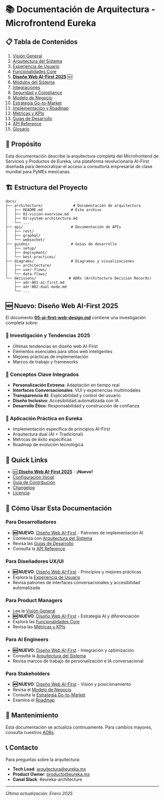 # 📚 Documentación de Arquitectura - Microfrontend Eureka

## 📋 Tabla de Contenidos

1. [Visión General](./01-vision-overview.md)
2. [Arquitectura del Sistema](./02-system-architecture.md)
3. [Experiencia de Usuario](./03-user-experience.md)
4. [Funcionalidades Core](./04-core-features.md)
5. **[Diseño Web AI-First 2025](./05-ai-first-web-design.md)** 🆕
6. [Módulos del Sistema](./06-system-modules.md)
7. [Integraciones](./07-integrations.md)
8. [Seguridad y Compliance](./08-security-compliance.md)
9. [Modelo de Negocio](./09-business-model.md)
10. [Estrategia Go-to-Market](./10-go-to-market.md)
11. [Implementación y Roadmap](./11-implementation-roadmap.md)
12. [Métricas y KPIs](./12-metrics-kpis.md)
13. [Guías de Desarrollo](./13-development-guides.md)
14. [API Reference](./14-api-reference.md)
15. [Glosario](./15-glossary.md)

## 🎯 Propósito

Esta documentación describe la arquitectura completa del Microfrontend de Servicios y Productos de Eureka, una plataforma revolucionaria AI-First diseñada para democratizar el acceso a consultoría empresarial de clase mundial para PyMEs mexicanas.

## 🏗️ Estructura del Proyecto

```
docs/
├── architecture/              # Documentación de arquitectura
│   ├── README.md             # Este archivo
│   ├── 01-vision-overview.md
│   ├── 02-system-architecture.md
│   └── ...
├── api/                      # Documentación de APIs
│   ├── rest/
│   ├── graphql/
│   └── websocket/
├── guides/                   # Guías de desarrollo
│   ├── setup/
│   ├── deployment/
│   └── best-practices/
├── diagrams/                 # Diagramas y visualizaciones
│   ├── architecture/
│   ├── user-flows/
│   └── data-flows/
└── decisions/               # ADRs (Architecture Decision Records)
    ├── adr-001-ai-first.md
    ├── adr-002-dual-mode.md
    └── ...
```

## 🆕 Nuevo: Diseño Web AI-First 2025

El documento **[05-ai-first-web-design.md](./05-ai-first-web-design.md)** contiene una investigación completa sobre:

### 🔬 Investigación y Tendencias 2025
- Últimas tendencias en diseño web AI-First
- Elementos esenciales para sitios web inteligentes
- Mejores prácticas de implementación
- Marcos de trabajo y frameworks

### 🎯 Conceptos Clave Integrados
- **Personalización Extrema**: Adaptación en tiempo real
- **Interfaces Conversacionales**: VUI y experiencias multimodales
- **Transparencia AI**: Explicabilidad y control del usuario
- **Diseño Inclusivo**: Accesibilidad automatizada con IA
- **Desarrollo Ético**: Responsabilidad y construcción de confianza

### 🚀 Aplicación Práctica en Eureka
- Implementación específica de principios AI-First
- Arquitectura dual (AI + Tradicional)
- Métricas de éxito específicas
- Roadmap de evolución tecnológica

## 🚀 Quick Links

- [🆕 **Diseño Web AI-First 2025**](./05-ai-first-web-design.md) - **¡Nuevo!**
- [Configuración Inicial](./guides/setup/quick-start.md)
- [Guía de Contribución](./CONTRIBUTING.md)
- [Changelog](./CHANGELOG.md)
- [Licencia](./LICENSE.md)

## 📖 Cómo Usar Esta Documentación

### Para Desarrolladores
- **🆕 NUEVO**: [Diseño Web AI-First](./05-ai-first-web-design.md) - Patrones de implementación AI
- Comienza con [Arquitectura del Sistema](./02-system-architecture.md)
- Revisa las [Guías de Desarrollo](./13-development-guides.md)
- Consulta la [API Reference](./14-api-reference.md)

### Para Diseñadores UX/UI
- **🆕 NUEVO**: [Diseño Web AI-First](./05-ai-first-web-design.md) - Principios y mejores prácticas
- Explora la [Experiencia de Usuario](./03-user-experience.md)
- Revisa patrones de interfaces conversacionales y accesibilidad automatizada

### Para Product Managers
- Lee la [Visión General](./01-vision-overview.md)
- **🆕 NUEVO**: [Diseño Web AI-First](./05-ai-first-web-design.md) - Estrategia AI y diferenciación
- Explora las [Funcionalidades Core](./04-core-features.md)
- Revisa las [Métricas y KPIs](./11-metrics-kpis.md)

### Para AI Engineers
- **🆕 NUEVO**: [Diseño Web AI-First](./05-ai-first-web-design.md) - Integración y optimización
- Consulta la [Arquitectura del Sistema](./02-system-architecture.md)
- Revisa marcos de trabajo de personalización e IA conversacional

### Para Stakeholders
- **🆕 NUEVO**: [Diseño Web AI-First](./05-ai-first-web-design.md) - Visión y posicionamiento
- Revisa el [Modelo de Negocio](./08-business-model.md)
- Consulta la [Estrategia Go-to-Market](./09-go-to-market.md)
- Examina el [Roadmap](./10-implementation-roadmap.md)

## 🔄 Mantenimiento

Esta documentación se actualiza continuamente. Para cambios mayores, consulta nuestros [ADRs](./decisions/).

## 📞 Contacto

Para preguntas sobre la arquitectura:
- **Tech Lead**: arquitectura@eureka.mx
- **Product Owner**: producto@eureka.mx
- **Canal Slack**: #eureka-architecture

---

*Última actualización: Enero 2025*